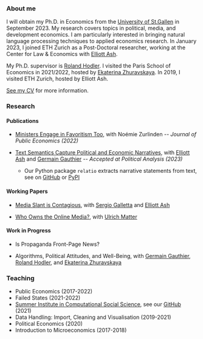 ### About me

I will obtain my Ph.D. in Economics from the [University of St.Gallen](https://www.unisg.ch/) in September 2023. My research covers topics in political, media, and development economics. I am particularly interested in bringing natural language processing techniques to applied economics research.
In January 2023, I joined ETH Zurich as a Post-Doctoral researcher, working at the Center for Law & Economics with [Elliott Ash](https://elliottash.com/).

My Ph.D. supervisor is [Roland Hodler](https://sites.google.com/view/rolandhodler). I visited the Paris School of Economics in 2021/2022, hosted by [Ekaterina Zhuravskaya](http://www.parisschoolofeconomics.com/zhuravskaya-ekaterina/). In 2019, I visited ETH Zurich, hosted by Elliott Ash.

[See my CV](https://www.dropbox.com/s/oaf18zcy44ctwfr/widmer_cv_02jan23.pdf?dl=0) for more information.

### Research

#### Publications
- [Ministers Engage in Favoritism Too](https://papers.ssrn.com/sol3/papers.cfm?abstract_id=3818193), with Noémie Zurlinden -- _Journal of Public Economics (2022)_

- [Text Semantics Capture Political and Economic Narratives](https://arxiv.org/abs/2108.01720), with [Elliott Ash](https://elliottash.com/) and [Germain Gauthier](https://pinchofdata.github.io/germaingauthier/) -- _Accepted at Political Analysis (2023)_
  - Our Python package ```relatio``` extracts narrative statements from text, see on [GitHub](https://github.com/relatio-nlp/relatio) or [PyPI](https://pypi.org/project/relatio/)

#### Working Papers

- [Media Slant is Contagious](https://papers.ssrn.com/sol3/papers.cfm?abstract_id=3712218), with [Sergio Galletta](http://sergio-galletta.com/) and [Elliott Ash](https://elliottash.com/)

- [Who Owns the Online Media?](https://papers.ssrn.com/sol3/papers.cfm?abstract_id=3969253), with [Ulrich Matter](https://umatter.github.io/)

#### Work in Progress

- Is Propaganda Front-Page News?

- Algorithms, Political Attitudes, and Well-Being, with [Germain Gauthier](https://pinchofdata.github.io/germaingauthier/), [Roland Hodler](https://sites.google.com/view/rolandhodler), and [Ekaterina Zhuravskaya](http://www.parisschoolofeconomics.com/zhuravskaya-ekaterina/)

### Teaching

- Public Economics (2017-2022)
- Failed States (2021-2022)
- [Summer Institute in Computational Social Science](https://github.com/computational-social-science-zurich/sicss-zurich), see our [GitHub](https://sicss.io/) (2021)
- Data Handling: Import, Cleaning and Visualisation (2019-2021)
- Political Economics (2020)
- Introduction to Microeconomics (2017-2018)


